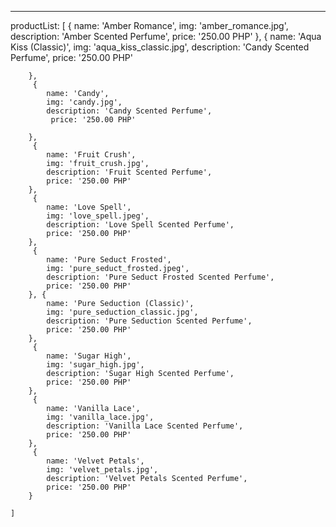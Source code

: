 ---
productList: 
    [
        {
            name: 'Amber Romance',
            img: 'amber_romance.jpg',
            description: 'Amber Scented Perfume',
           price: '250.00 PHP'
        },
        {
            name: 'Aqua Kiss (Classic)',
            img: 'aqua_kiss_classic.jpg',
            description: 'Candy Scented Perfume',
            price: '250.00 PHP'
            
        },
         {
            name: 'Candy',
            img: 'candy.jpg',
            description: 'Candy Scented Perfume',
             price: '250.00 PHP'
            
        },
         {
            name: 'Fruit Crush',
            img: 'fruit_crush.jpg',
            description: 'Fruit Scented Perfume',
            price: '250.00 PHP'
        },
         {
            name: 'Love Spell',
            img: 'love_spell.jpeg',
            description: 'Love Spell Scented Perfume',
            price: '250.00 PHP'
        },
         {
            name: 'Pure Seduct Frosted',
            img: 'pure_seduct_frosted.jpeg',
            description: 'Pure Seduct Frosted Scented Perfume',
            price: '250.00 PHP'
        }, {
            name: 'Pure Seduction (Classic)',
            img: 'pure_seduction_classic.jpg',
            description: 'Pure Seduction Scented Perfume',
            price: '250.00 PHP'
        },
         {
            name: 'Sugar High',
            img: 'sugar_high.jpg',
            description: 'Sugar High Scented Perfume',
            price: '250.00 PHP'
        },
         {
            name: 'Vanilla Lace',
            img: 'vanilla_lace.jpg',
            description: 'Vanilla Lace Scented Perfume',
            price: '250.00 PHP'
        },
         {
            name: 'Velvet Petals',
            img: 'velvet_petals.jpg',
            description: 'Velvet Petals Scented Perfume',
            price: '250.00 PHP'
        }
        
    ]